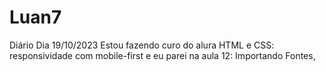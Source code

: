 # Luan7
Diário
Dia 19/10/2023
Estou fazendo curo do alura HTML e CSS: responsividade com mobile-first e eu parei na aula 12: Importando Fontes, 
